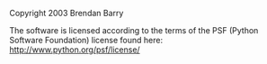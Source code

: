 Copyright 2003 Brendan Barry

The software is licensed according to the terms of the PSF (Python Software Foundation) license found here: http://www.python.org/psf/license/